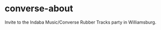 converse-about
==============

Invite to the Indaba Music/Converse Rubber Tracks party in Williamsburg.